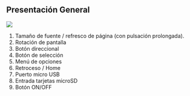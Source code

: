 ## Presentación General
![](http://static.energysistem.com/images/manuals/39225/54bfed3bb4167.jpg)

1. Tamaño de fuente / refresco de página (con pulsación prolongada).
2. Rotación de pantalla
3. Botón direccional 
4. Botón de selección
5. Menú de opciones
6. Retroceso / Home
7. Puerto micro USB 
8. Entrada tarjetas microSD
9. Botón ON/OFF
